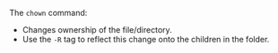 The `chown` command:
- Changes ownership of the file/directory.
- Use the `-R` tag to reflect this change onto the children in the folder.